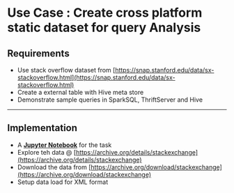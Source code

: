 # Use Case : Create cross platform static dataset for query Analysis

## Requirements  

- Use stack overflow dataset from [https://snap.stanford.edu/data/sx-stackoverflow.html](https://snap.stanford.edu/data/sx-stackoverflow.html)
- Create a external table with Hive meta store
- Demonstrate sample queries in SparkSQL, ThriftServer and Hive


------------------------------------------------------------------------------------------------------------------------

## Implementation 
- A **[Jupyter Notebook](../../notebooks/stackoverflow/DataAnalysis.ipynb)** for the task
- Explore teh data @ [https://archive.org/details/stackexchange](https://archive.org/details/stackexchange)
- Download the data from [https://archive.org/download/stackexchange](https://archive.org/download/stackexchange)
- Setup data load for XML format

